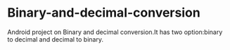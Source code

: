 # Binary-and-decimal-conversion
Android project on Binary and decimal conversion.It has two option:binary to decimal and decimal to binary.
